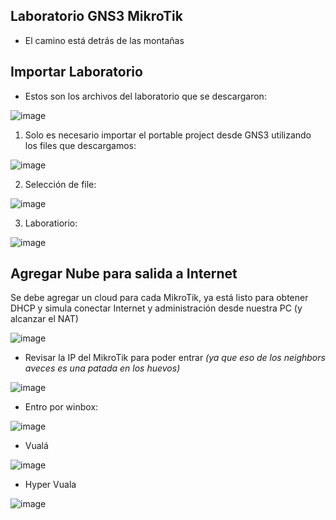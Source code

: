 
## Laboratorio GNS3 MikroTik

- El camino está detrás de las montañas



<!---
[your comment goes here
and here](http://www.mediafire.com/file/e3af22fqv3uwrmd/Laboratorio_1.zip/file

Password

kfwI99BWFKZnxkIpNU)http://www.mediafire.com/file/e3af22fqv3uwrmd/Laboratorio_1.zip/file

Password

kfwI99BWFKZnxkIpNU
-->

## Importar Laboratorio

- Estos son los archivos del laboratorio que se descargaron:

![image](https://github.com/Fz3r0/Fz3r0_-_MikroTik/assets/94720207/7abe1048-6042-44f0-8ccf-38fe69c55276)

1. Solo es necesario importar el portable project desde GNS3 utilizando los files que descargamos:

![image](https://github.com/Fz3r0/Fz3r0_-_MikroTik/assets/94720207/65817f54-3ee4-4a4e-bbdb-08fc096ee2ef)

2. Selección de file:

![image](https://github.com/Fz3r0/Fz3r0_-_MikroTik/assets/94720207/7c286bfd-4492-4c4c-8f49-213fa3348d17)

3. Laboratiorio:

![image](https://github.com/Fz3r0/Fz3r0_-_MikroTik/assets/94720207/234f5752-08ac-414a-80de-e6522b4497e7)

## Agregar Nube para salida a Internet

Se debe agregar un cloud para cada MikroTik, ya está listo para obtener DHCP y simula conectar Internet y administración desde nuestra PC (y alcanzar el NAT)

![image](https://github.com/Fz3r0/Fz3r0_-_MikroTik/assets/94720207/77ef6cc3-ff98-4de2-b5d7-e6d49784e339)

- Revisar la IP del MikroTik para poder entrar _(ya que eso de los neighbors aveces es una patada en los huevos)_

![image](https://github.com/Fz3r0/Fz3r0_-_MikroTik/assets/94720207/2180a7ae-eb7d-45c2-86ba-7eac3bd1d3a8)

- Entro por winbox:

![image](https://github.com/Fz3r0/Fz3r0_-_MikroTik/assets/94720207/594ea0ca-9c7e-45f7-847d-e2ecad6894a5)

- Vualá

![image](https://github.com/Fz3r0/Fz3r0_-_MikroTik/assets/94720207/d1a8eae7-8878-4095-850c-c3445e53324d)

- Hyper Vuala

![image](https://github.com/Fz3r0/Fz3r0_-_MikroTik/assets/94720207/27efc218-c3bd-4cc9-b4ae-b956f2ee9005)











